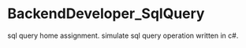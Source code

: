 # BackendDeveloper_SqlQuery
sql query home assignment. 
simulate sql query operation written in c#.
